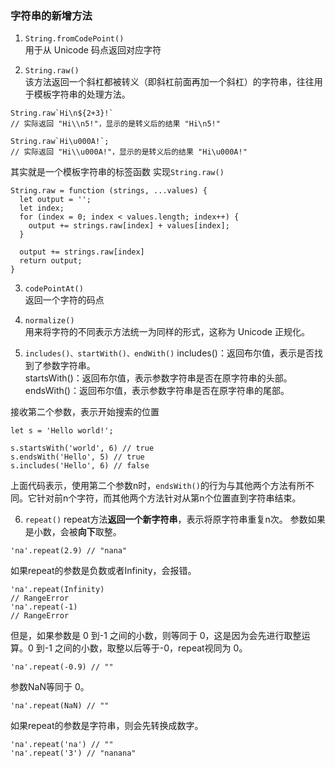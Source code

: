 ### 字符串的新增方法
1. ```String.fromCodePoint()```  
用于从 Unicode 码点返回对应字符

2. ```String.raw()```  
该方法返回一个斜杠都被转义（即斜杠前面再加一个斜杠）的字符串，往往用于模板字符串的处理方法。
```
String.raw`Hi\n${2+3}!`
// 实际返回 "Hi\\n5!"，显示的是转义后的结果 "Hi\n5!"

String.raw`Hi\u000A!`;
// 实际返回 "Hi\\u000A!"，显示的是转义后的结果 "Hi\u000A!"
```
其实就是一个模板字符串的标签函数
实现```String.raw()```
```
String.raw = function (strings, ...values) {
  let output = '';
  let index;
  for (index = 0; index < values.length; index++) {
    output += strings.raw[index] + values[index];
  }

  output += strings.raw[index]
  return output;
}
```
3. ```codePointAt()```  
返回一个字符的码点

4. ```normalize()```  
用来将字符的不同表示方法统一为同样的形式，这称为 Unicode 正规化。

5. ```includes()、startWith()、endWith()```
includes()：返回布尔值，表示是否找到了参数字符串。  
startsWith()：返回布尔值，表示参数字符串是否在原字符串的头部。   
endsWith()：返回布尔值，表示参数字符串是否在原字符串的尾部。

接收第二个参数，表示开始搜索的位置
```
let s = 'Hello world!';

s.startsWith('world', 6) // true
s.endsWith('Hello', 5) // true
s.includes('Hello', 6) // false
```
上面代码表示，使用第二个参数n时，```endsWith()```的行为与其他两个方法有所不同。它针对前n个字符，而其他两个方法针对从第n个位置直到字符串结束。

6. ```repeat()```
repeat方法**返回一个新字符串**，表示将原字符串重复n次。
参数如果是小数，会被**向下**取整。
```
'na'.repeat(2.9) // "nana"
```
如果repeat的参数是负数或者Infinity，会报错。
```
'na'.repeat(Infinity)
// RangeError
'na'.repeat(-1)
// RangeError
```
但是，如果参数是 0 到-1 之间的小数，则等同于 0，这是因为会先进行取整运算。0 到-1 之间的小数，取整以后等于-0，repeat视同为 0。
```
'na'.repeat(-0.9) // ""
```
参数NaN等同于 0。
```
'na'.repeat(NaN) // ""
```
如果repeat的参数是字符串，则会先转换成数字。
```
'na'.repeat('na') // ""
'na'.repeat('3') // "nanana"
```